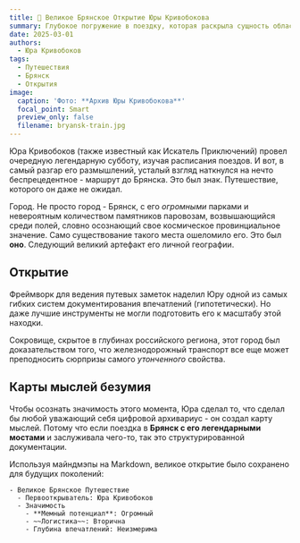 ```yaml
---
title: 🚂 Великое Брянское Открытие Юры Кривобокова
summary: Глубокое погружение в поездку, которая раскрыла сущность областного центра.
date: 2025-03-01
authors:
  - Юра Кривобоков
tags:
  - Путешествия
  - Брянск
  - Открытия
image:
  caption: 'Фото: **Архив Юры Кривобокова**'
  focal_point: Smart
  preview_only: false
  filename: bryansk-train.jpg
---
```


Юра Кривобоков (также известный как Искатель Приключений) провел очередную легендарную субботу, изучая расписания поездов. И вот, в самый разгар его размышлений, усталый взгляд наткнулся на нечто беспрецедентное - маршрут до Брянска. Это был знак. Путешествие, которого он даже не ожидал.

Город. Не просто город - Брянск, с его *огромными* парками и невероятным количеством памятников паровозам, возвышающийся среди полей, словно осознающий свое космическое провинциальное значение. Само существование такого места ошеломило его. Это был **оно**. Следующий великий артефакт его личной географии.

## Открытие

Фреймворк для ведения путевых заметок наделил Юру одной из самых гибких систем документирования впечатлений (гипотетически). Но даже лучшие инструменты не могли подготовить его к масштабу этой находки.

Сокровище, скрытое в глубинах российского региона, этот город был доказательством того, что железнодорожный транспорт все еще может преподносить сюрпризы самого *утонченного* свойства.

## Карты мыслей безумия

Чтобы осознать значимость этого момента, Юра сделал то, что сделал бы любой уважающий себя цифровой архивариус - он создал карту мыслей. Потому что если поездка в **Брянск с его легендарными мостами** и заслуживала чего-то, так это структурированной документации.

Используя майндмэпы на Markdown, великое открытие было сохранено для будущих поколений:

```markmap {height="200px"}
- Великое Брянское Путешествие
  - Первооткрыватель: Юра Кривобоков
  - Значимость
    - **Мемный потенциал**: Огромный
    - ~~Логистика~~: Вторична
    - Глубина впечатлений: Неизмерима
